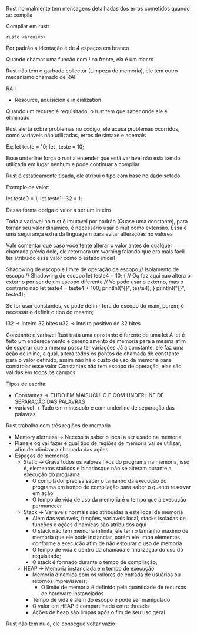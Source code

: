 Rust normalmente tem mensagens detalhadas dos erros cometidos quando se compila

Compilar em rust:
```
rustc <arquivo>
```

Por padrão a identação é de 4 espaços em branco

Quando chamar uma função com ! na frente, ela é um macro

Rust não tem o garbade collector (Limpeza de memoria), ele tem outro mecanismo chamado de RAII

RAII 
* Resource, aquisicion e inicialization

Quando um recurso é requisitado, o rust tem que saber onde ele é eliminado


Rust alerta sobre problemas no codigo, ele acusa problemas ocorridos, como variaveis não utilizadas, erros de sintaxe e ademais

Ex:
let teste  = 10;
let _teste = 10;

Esse underline força o rust a entender que está variavel não esta sendo utilizada em lugar nenhum e pode continuar a compilar

Rust é estaticamente tipada, ele atribui o tipo com base no dado setado

Exemplo de valor:

let teste0 = 1;
let teste1: i32 = 1;

Dessa forma obriga o valor a ser um inteiro

Toda a variavel no rust é imutavel por padrão (Quase uma constante), para tornar seu valor dinamico, é necessário usar o mut como extensão. 
Essa é uma segurança extra da linguagem para evitar alterações no valores

Vale comentar que caso voce tente alterar o valor antes de qualquer chamada prévia dele, ele retornara um warning falando que era mais facil ter atribuido esse valor como o estado inicial


Shadowing de escopo e limite de operação de escopo
// Isolamento de escopo
// Shadowing de escopo
let teste4 = 10;
{
	// Oq faz aqui nao altera o externo por ser de um escopo diferente
	// Vc pode usar o externo, más o contrario nao
	let teste4 = teste4 + 100;
	println!("{}", teste4);
}
println!("{}", teste4);


Se for usar constantes, vc pode definir fora do escopo do main, porém, 
é necessário definir o tipo do mesmo;


i32 -> Inteiro 32 bites
u32 -> Inteiro positivo de 32 bites

Constante e variavel
Rust trata uma constante diferente de uma let
A let é feito um endereçamento e gerenciamento de memoria para a mesma
afim de esperar que a mesma possa ter váriações
Já a constante, ele faz uma ação de inline, a qual, altera todos os 
pontos de chamada de constante para o valor definido, assim não há o custo de uso
da memoria para constrolar esse valor
Constantes não tem escopo de operação, elas são validas em todos os campos

Tipos de escrita:
* Constantes -> TUDO EM MAISUCULO E COM UNDERLINE DE SEPARAÇÃO DAS PALAVRAS
* variavel -> Tudo em minuscolo e com underline de separação das palavras


Rust trabalha com três regiões de memoria
* Memory alerness -> Necessita saber o local a ser usado na memoria
* Planeje oq vai fazer e qual tipo de regiões de memoria vai se utilizar, afim de otimizar a chamada das ações
* Espaços de memorias
	* Static -> Grava todos os valores fixos do programa na memoria, isso é, elementos staticos e binariosque não se alteram durante a execução do programa
		* O compilador precisa saber o tamanho da execução do programa em tempo de compilação para saber o quanto reservar em ação
		* O tempo de vida de uso da memoria é o tempo que a execução permanecer
	* Stack -> Variaveis normais são atribuidas a este local de memoria
		* Além das variaveis, funções, variaveis local, stacks isoladas de funções e ações dinamicas são atribuidos aqui
		* O stack não tem memoria infinita, ele tem o tamanho máximo de memoria que ele pode instanciar, porém ele limpa elementos conforme a execução afim de não estourar o uso de memoria
		* O tempo de vida é dentro da chamada e finalização do uso do requisitado;
		* O stack é formado durante o tempo de compilação;
	* HEAP -> Memoria instanciada em tempo de execução
		* Memoria dinamica com os valores de entrada de usuários ou retornos imprevisiveis;
			* O limite de memoria é definido pela quantidade de recursos de hardware instanciados
		* Tempo de vida é alem do escopo e pode ser manipulado
		* O valor em HEAP é compartilhado entre threads
		* Ações de heap são limpas após o fim de seu uso geral

Rust não tem nulo, ele consegue voltar vazio
